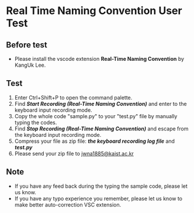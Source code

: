 # Real Time Naming Convention User Test

## Before test

- Please install the vscode extension **Real-Time Naming Convention** by KangUk Lee.

## Test

1. Enter Ctrl+Shift+P to open the command palette.
2. Find **_Start Recording (Real-Time Naming Convention)_** and enter to the keyboard input recording mode.
3. Copy the whole code "sample.py" to your "test.py" file by manually typing the codes.
4. Find **_Stop Recording (Real-Time Naming Convention)_** and escape from the keyboard input recording mode.
5. Compress your file as zip file: **_the keyboard recording log file_** and **_test.py_**
6. Please send your zip file to jwna1885@kaist.ac.kr

## Note

- If you have any feed back during the typing the sample code, please let us know.
- If you have any typo experience you remember, please let us know to make better auto-correction VSC extension.
